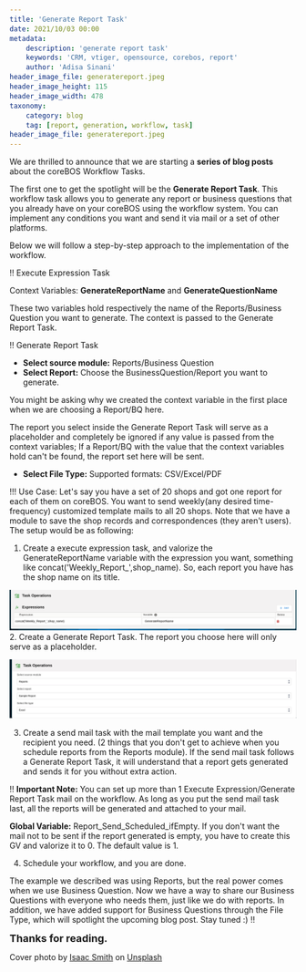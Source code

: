 ```yaml
---
title: 'Generate Report Task'
date: 2021/10/03 00:00
metadata:
    description: 'generate report task'
    keywords: 'CRM, vtiger, opensource, corebos, report'
    author: 'Adisa Sinani'
header_image_file: generatereport.jpeg
header_image_height: 115
header_image_width: 478
taxonomy:
    category: blog
    tag: [report, generation, workflow, task]
header_image_file: generatereport.jpeg
---
```

We are thrilled to announce that we are starting a **series of blog posts** about the coreBOS Workflow Tasks.

The first one to get the spotlight will be the **Generate Report Task**.
This workflow task allows you to generate any report or business questions that you already have on your coreBOS using the workflow system. 
You can implement any conditions you want and send it via mail or a set of other platforms.

Below we will follow a step-by-step approach to the implementation of the workflow.

!! Execute Expression  Task

Context Variables: __GenerateReportName__ and __GenerateQuestionName__

These two variables hold respectively the name of the Reports/Business Question you want to generate. The context is passed to the Generate Report Task. 

!! Generate Report Task
* **Select source module:** Reports/Business Question
* **Select Report:** Choose the BusinessQuestion/Report you want to generate. 

You might be asking why we created the context variable in the first place when we are choosing a Report/BQ here. 

The report you select inside the Generate Report Task will serve as a placeholder and completely be ignored if any value is passed from the context variables;
If a Report/BQ with the value that the context variables hold can't be found, the report set here will be sent.
* **Select File Type:** Supported formats: CSV/Excel/PDF

!!! Use Case:
Let's say you have a set of 20 shops and got one report for each of them on coreBOS. You want to send weekly(any desired time-frequency) customized template mails to all 20 shops. Note that we have a module to save the shop records and correspondences (they aren't users).
The setup would be as following:

1. Create a execute expression task, and valorize the GenerateReportName variable with the expression you want, something like concat('Weekly_Report_',shop_name). So, each report you have has the shop name on its title.

![execute expression](executeexpression.png)
2. Create a Generate Report Task. The report you choose here will only serve as a placeholder.

![generate report task](generatereporttask.png)

3. Create a send mail task with the mail template you want and the recipient you need. (2 things that you don't get to achieve when you schedule reports from the Reports module).
If the send mail task follows a Generate Report Task, it will understand that a report gets generated and sends it for you without extra action.

!! **Important Note:** You can set up more than 1 Execute Expression/Generate Report Task mail on the workflow. As long as you put the send mail task last, all the reports will be generated and attached to your mail.

**Global Variable:**
Report_Send_Scheduled_ifEmpty. If you don't want the mail not to be sent if the report generated is empty, you have to create this GV and valorize it to 0. The default value is 1.

4. Schedule your workflow, and you are done.

The example we described was using Reports, but the real power comes when we use Business Question. Now we have a way to share our Business Questions with everyone who needs them, just like we do with reports. In addition, we have added support for Business Questions through the File Type, which will spotlight the upcoming blog post. Stay tuned :) !!

**<span style="font-size:large">Thanks for reading.</span>**

<span>Cover photo by <a href="https://unsplash.com/@isaacmsmith?utm_source=unsplash&amp;utm_medium=referral&amp;utm_content=creditCopyText">
Isaac Smith</a> on <a href="https://unsplash.com/">Unsplash</a></span>